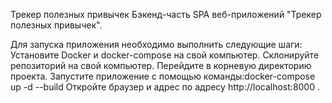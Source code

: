 Трекер полезных привычек
Бэкенд-часть SPA веб-приложений "Трекер полезных привычек".

Для запуска приложения необходимо выполнить следующие шаги:
Установите Docker и docker-compose на свой компьютер.
Склонируйте репозиторий на свой компьютер.
Перейдите в корневую директорию проекта.
Запустите приложение с помощью команды:docker-compose up -d --build
Откройте браузер и адрес по адресу http://localhost:8000 .
